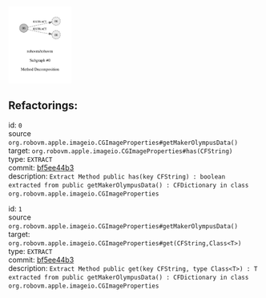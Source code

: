 <img src=subgraph_atomic_0.svg width=25%>

## Refactorings:

id: `0`\
source `org.robovm.apple.imageio.CGImageProperties#getMakerOlympusData()`\
target: `org.robovm.apple.imageio.CGImageProperties#has(CFString)`\
type: `EXTRACT`\
commit: [bf5ee44b3](https://github.com/robovm/robovm/commit/bf5ee44b3b576e01ab09cae9f50300417b01dc07)\
description: `Extract Method public has(key CFString) : boolean extracted from public getMakerOlympusData() : CFDictionary in class org.robovm.apple.imageio.CGImageProperties`

id: `1`\
source `org.robovm.apple.imageio.CGImageProperties#getMakerOlympusData()`\
target: `org.robovm.apple.imageio.CGImageProperties#get(CFString,Class<T>)`\
type: `EXTRACT`\
commit: [bf5ee44b3](https://github.com/robovm/robovm/commit/bf5ee44b3b576e01ab09cae9f50300417b01dc07)\
description: `Extract Method public get(key CFString, type Class<T>) : T extracted from public getMakerOlympusData() : CFDictionary in class org.robovm.apple.imageio.CGImageProperties`

